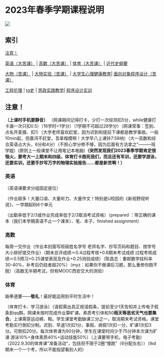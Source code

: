 # **2023年春季学期课程说明**

![](https://count.getloli.com/get/@universitycourse2023spring)


## 索引

[注意！](#注意) 

[英语（大苦课）](#英语) \| [高数（大苦课）](#高数) \| [体育（大苦课）](#体育) \| [近代史纲要](#近代史纲要)

[大物（苦课）](#大物) \| [大物实验（苦课）](#大物实验) \| [大学生心理健康教育](#大学生心理健康教育)\| [面向对象程序设计（苦课）](#面向对象程序设计)

[工程伦理](#工程伦理) \| [tg史](#tg史)  \| [思政实践教学](#思政实践)\| [程序设计实训](#程序设计实训)

## 注意！
**（上课时手机要静音）**
（网课期间记得打卡，少打一次综测扣5分，while健康打卡漏一次只扣0.5）（16学时=1学分）（1学期不可超过28学分）（网课常事：签到、点名开麦摄、扣1）（大学老师喜欢赶堂，因为迟到和提前下课都是教学事故。一般10min起，但嘉鸿不赶堂，吾辈楷模啊！大学早八上课铃7:58响）（大一高数和综合英语占大头，6分和4分）（不担心学分修不够，因为后面有方法拿之”———班学姐）(原则上一般课堂不让用笔记本电脑)**（突然发现我们2023春季学期肯定很恼火，要考大一上期末和四级，体育打卡跑死我们，而且还有军训，还要学游泳，还要实训，还要手抄写万字的物理实验报告……都是新苦啊！）**


### 英语

（英语课要求分组固定座位）

（作业超多！大量口语、大量听力、大量作文！特别是U校园的《新视野视听说》，一学期起码6个单元

（出勤率低于2/3或作业完成率低于2/3取消考试资格）（prepared ：带正确的课本（我们本学期英语不止一个课本）、笔、本子、finished assignment）




### 高数

每周一交作业（作业本封面写班级姓名学号 老师名字、抄写页码和题目、按学号大小排好提交作业）（期末总评成绩＝0.4过程考核+0.6期末考试成绩 过程考核成绩＝0.5预习+0.25课堂表现及作业+0.25测验成绩）（陈昌志：重邮数学挂科率30-40%，补考后仍挂者超20%）（myz：如果你不做课后习题，那么重修你跑不脱）（高数无半期考试，但有MOOC西安交大的测验）

### 体育

跆拳道要——**敬礼**！最好能运用到平时生活中！

（体育打卡、学习游泳）（请假需出具正规请假条，提前至少1天告知并上传电子假条到qq群。网课未按时完成作业算旷课。素质考引体和50**雨天等恶劣天气也要集合**。上课需穿运动裤、鞋。学生课堂考勤缺课三分之一，取消期末考试资格。课堂考勤实行倒扣分制。迟到、早退1次扣1分，事假、病假1次扣一分，旷课1次扣3分。可倒扣20分。每次体育课为90分钟，学生在课堂时间少于75分钟本次课为旷课 游泳10%+身体素质40%+运动技能50%）（上课要带手机，电子考勤）（2022.9.30的体育课“准备活动”，包括但不限于2圈“慢跑”（6分配左右））（tkd期末一个一个考，所以不能指望看别人的）


